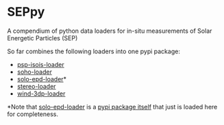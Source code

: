 # SEPpy

A compendium of python data loaders for in-situ measurements of Solar Energetic Particles (SEP)

So far combines the following loaders into one pypi package:

- [psp-isois-loader](https://github.com/jgieseler/psp-isois-loader)
- [soho-loader](https://github.com/jgieseler/soho-loader)
- [solo-epd-loader](https://github.com/jgieseler/solo-epd-loader)*
- [stereo-loader](https://github.com/jgieseler/stereo-loader)
- [wind-3dp-loader](https://github.com/jgieseler/wind-3dp-loader)

*Note that [solo-epd-loader](https://github.com/jgieseler/solo-epd-loader) is a [pypi package itself](https://pypi.org/project/solo-epd-loader/) that just is loaded here for completeness.
